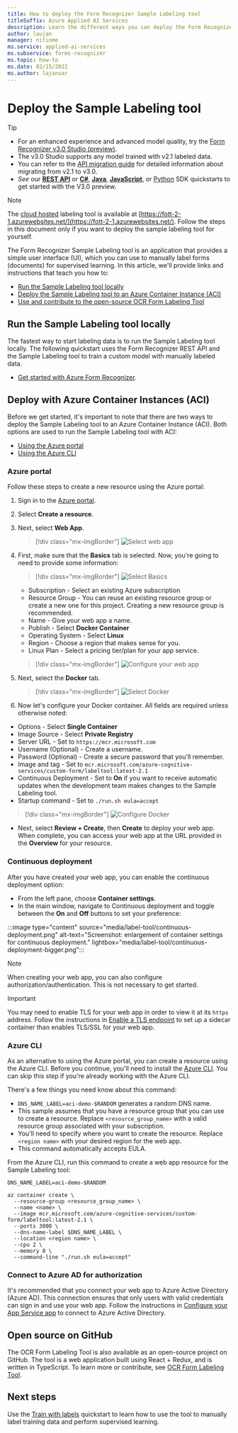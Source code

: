 ```yaml
---
title: How to deploy the Form Recognizer Sample Labeling tool
titleSuffix: Azure Applied AI Services
description: Learn the different ways you can deploy the Form Recognizer Sample Labeling tool to help with supervised learning.
author: laujan
manager: nitinme
ms.service: applied-ai-services
ms.subservice: forms-recognizer
ms.topic: how-to
ms.date: 02/15/2022
ms.author: lajanuar
---
```


# Deploy the Sample Labeling tool

>[!TIP]
>
> * For an enhanced experience and advanced model quality, try the [Form Recognizer v3.0 Studio (preview)](https://formrecognizer.appliedai.azure.com/studio).
> * The v3.0 Studio supports any model trained with v2.1 labeled data.
> * You can refer to the [API migration guide](v3-migration-guide.md) for detailed information about migrating from v2.1 to v3.0.
> * *See* our [**REST API**](quickstarts/try-v3-rest-api.md) or [**C#**](quickstarts/try-v3-csharp-sdk.md), [**Java**](quickstarts/try-v3-java-sdk.md), [**JavaScript**](quickstarts/try-v3-javascript-sdk.md), or [Python](quickstarts/try-v3-python-sdk.md) SDK quickstarts to get started with the V3.0 preview.

> [!NOTE]
> The [cloud hosted](https://fott-2-1.azurewebsites.net/) labeling tool is available at [https://fott-2-1.azurewebsites.net/](https://fott-2-1.azurewebsites.net/). Follow the steps in this document only if you want to deploy the sample labeling tool for yourself. 

The Form Recognizer Sample Labeling tool is an application that provides a simple user interface (UI), which you can use to manually label forms (documents) for supervised learning. In this article, we'll provide links and instructions that teach you how to:

* [Run the Sample Labeling tool locally](#run-the-sample-labeling-tool-locally)
* [Deploy the Sample Labeling tool to an Azure Container Instance (ACI)](#deploy-with-azure-container-instances-aci)
* [Use and contribute to the open-source OCR Form Labeling Tool](#open-source-on-github)

## Run the Sample Labeling tool locally

The fastest way to start labeling data is to run the Sample Labeling tool locally. The following quickstart uses the Form Recognizer REST API and the Sample Labeling tool to train a custom model with manually labeled data.

* [Get started with Azure Form Recognizer](label-tool.md).

## Deploy with Azure Container Instances (ACI)

Before we get started, it's important to note that there are two ways to deploy the Sample Labeling tool to an Azure Container Instance (ACI). Both options are used to run the Sample Labeling tool with ACI:

* [Using the Azure portal](#azure-portal)
* [Using the Azure CLI](#azure-cli)

### Azure portal

Follow these steps to create a new resource using the Azure portal:

1. Sign in to the [Azure portal](https://portal.azure.com/signin/index/).
2. Select **Create a resource**.
3. Next, select **Web App**.

   > [!div class="mx-imgBorder"]
   > ![Select web app](./media/quickstarts/create-web-app.png)

4. First, make sure that the **Basics** tab is selected. Now, you're going to need to provide some information:

   > [!div class="mx-imgBorder"]
   > ![Select Basics](./media/quickstarts/select-basics.png)
   * Subscription - Select an existing Azure subscription
   * Resource Group - You can reuse an existing resource group or create a new one for this project. Creating a new resource group is recommended.
   * Name - Give your web app a name.
   * Publish - Select **Docker Container**
   * Operating System -  Select **Linux**
   * Region - Choose a region that makes sense for you.
   * Linux Plan - Select a pricing tier/plan for your app service.

   > [!div class="mx-imgBorder"]
   > ![Configure your web app](./media/quickstarts/select-docker.png)

5. Next, select the **Docker** tab.

   > [!div class="mx-imgBorder"]
   > ![Select Docker](./media/quickstarts/select-docker.png)

6. Now let's configure your Docker container. All fields are required unless otherwise noted:
<!-- markdownlint-disable MD025 -->

* Options - Select **Single Container**
* Image Source - Select **Private Registry**
* Server URL - Set to `https://mcr.microsoft.com`
* Username (Optional) - Create a username.
* Password (Optional) - Create a secure password that you'll remember.
* Image and tag - Set to `mcr.microsoft.com/azure-cognitive-services/custom-form/labeltool:latest-2.1`
* Continuous Deployment - Set to **On** if you want to receive automatic updates when the development team makes changes to the Sample Labeling tool.
* Startup command - Set to `./run.sh eula=accept`

> [!div class="mx-imgBorder"]
> ![Configure Docker](./media/quickstarts/configure-docker.png)

* Next, select **Review + Create**, then **Create** to deploy your web app. When complete, you can access your web app at the URL provided in the **Overview** for your resource.

### Continuous deployment

After you have created your web app, you can enable the continuous deployment option:

* From the left pane, choose **Container settings**.
* In the main window, navigate to Continuous deployment and toggle between the **On** and **Off** buttons to set your preference:

:::image type="content" source="media/label-tool/continuous-deployment.png" alt-text="Screenshot: enlargement of container settings for continuous deployment." lightbox="media/label-tool/continuous-deployment-bigger.png":::

> [!NOTE]
> When creating your web app, you can also configure authorization/authentication. This is not necessary to get started.

> [!IMPORTANT]
> You may need to enable TLS for your web app in order to view it at its `https` address. Follow the instructions in [Enable a TLS endpoint](../../container-instances/container-instances-container-group-ssl.md) to set up a sidecar container than enables TLS/SSL for your web app.
<!-- markdownlint-disable MD001 -->
### Azure CLI

As an alternative to using the Azure portal, you can create a resource using the Azure CLI. Before you continue, you'll need to install the [Azure CLI](/cli/azure/install-azure-cli). You can skip this step if you're already working with the Azure CLI.

There's a few things you need know about this command:

* `DNS_NAME_LABEL=aci-demo-$RANDOM` generates a random DNS name.
* This sample assumes that you have a resource group that you can use to create a resource. Replace `<resource_group_name>` with a valid resource group associated with your subscription.
* You'll need to specify where you want to create the resource. Replace `<region name>` with your desired region for the web app.
* This command automatically accepts EULA.

From the Azure CLI, run this command to create a web app resource for the Sample Labeling tool:

<!-- markdownlint-disable MD024 -->

```azurecli
DNS_NAME_LABEL=aci-demo-$RANDOM

az container create \
  --resource-group <resource_group_name> \
  --name <name> \
  --image mcr.microsoft.com/azure-cognitive-services/custom-form/labeltool:latest-2.1 \
  --ports 3000 \
  --dns-name-label $DNS_NAME_LABEL \
  --location <region name> \
  --cpu 2 \
  --memory 8 \
  --command-line "./run.sh eula=accept"

```

### Connect to Azure AD for authorization

It's recommended that you connect your web app to Azure Active Directory (Azure AD). This connection ensures that only users with valid credentials can sign in and use your web app. Follow the instructions in [Configure your App Service app](../../app-service/configure-authentication-provider-aad.md) to connect to Azure Active Directory.

## Open source on GitHub

The OCR Form Labeling Tool is also available as an open-source project on GitHub. The tool is a web application built using React + Redux, and is written in TypeScript. To learn more or contribute, see [OCR Form Labeling Tool](https://github.com/microsoft/OCR-Form-Tools/blob/master/README.md).

## Next steps

Use the [Train with labels](label-tool.md) quickstart to learn how to use the tool to manually label training data and perform supervised learning.
